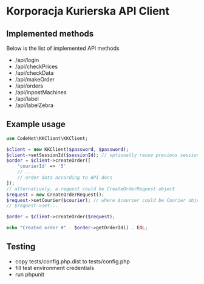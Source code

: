 Korporacja Kurierska API Client
===

Implemented methods
---

Below is the list of implemented API methods

- /api/login
- /api/checkPrices
- /api/checkData
- /api/makeOrder
- /api/orders
- /api/inpostMachines
- /api/label
- /api/labelZebra

Example usage
---

```php
use CodeNet\KKClient\KKClient;

$client = new KKClient($password, $password);
$client->setSessionId($sessionId); // optionally reuse previous session identifier if there is one
$order = $client->createOrder([
    'courierId' => '5'
    // ...
    // order data according to API docs
]);
// alternatively, a request could be CreateOrderRequest object
$request = new CreateOrderRequest();
$request->setCourier($courier); // where $courier could be Courier object or courier ID
// $request->set...

$order = $client->createOrder($request);

echo "Created order #" . $order->getOrderId() . EOL;
```

Testing
---

- copy tests/config.php.dist to tests/config.php
- fill test environment credentials
- run phpunit